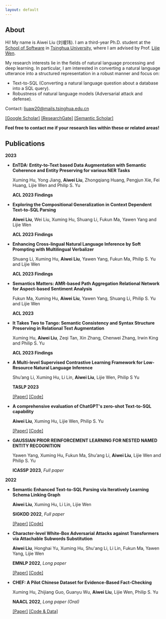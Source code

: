 ```yaml
---
layout: default
---
```



## About
Hi! My name is Aiwei Liu (刘瑷玮). I am a third-year Ph.D. student at the [School of Software](https://www.thss.tsinghua.edu.cn/) in [Tsinghua University](https://www.tsinghua.edu.cn/), where I am advised by Prof. [Lijie Wen](https://www.thss.tsinghua.edu.cn/faculty/wenlijie.htm).

My research interests lie in the fields of natural language processing and deep learning. In particular, I am interested in converting a natural language utterance into a structured representation in a robust manner and focus on:

- Text-to-SQL (Converting a natural language question about a database into a SQL query).
- Robustness of natural language models (Adversarial attack and defense).

Contact: liuaw20@mails.tsinghua.edu.cn

[[Google Scholar]](https://scholar.google.com/citations?user=UCOOmcEAAAAJ&hl=en) [[ResearchGate]](https://www.researchgate.net/profile/Aiwei-Liu-4) [[Semantic Scholar]](https://www.semanticscholar.org/author/Aiwei-Liu/10017193)

**Feel free to contact me if your research lies within these or related areas!**


## Publications

**2023**

- **EnTDA: Entity-to-Text based Data Augmentation with Semantic Coherence and Entity Preserving for various NER Tasks**

  Xuming Hu, Yong Jiang, **Aiwei Liu**, Zhongqiang Huang, Pengjun Xie, Fei Huang, Lijie Wen and Philip S. Yu

  **ACL 2023 Findings**

- **Exploring the Compositional Generalization in Context Dependent Text-to-SQL Parsing**

  **Aiwei Liu**, Wei Liu, Xuming Hu, Shuang Li, Fukun Ma, Yawen Yang and Lijie Wen

  **ACL 2023 Findings**

- **Enhancing Cross-lingual Natural Language Inference by Soft Prompting with Multilingual Verbalizer**

  Shuang Li, Xuming Hu, **Aiwei Liu**, Yawen Yang, Fukun Ma, Philip S. Yu and Lijie Wen

  **ACL 2023 Findings**

- **Semantics Matters: AMR-based Path Aggregation Relational Network for Aspect-based Sentiment Analysis**

  Fukun Ma, Xuming Hu, **Aiwei Liu**, Yawen Yang, Shuang Li, Philip S. Yu and Lijie Wen

  **ACL 2023**

- **It Takes Two to Tango: Semantic Consistency and Syntax Structure Preserving in Relational Text Augmentation**

  Xuming Hu, **Aiwei Liu**, Zeqi Tan, Xin Zhang, Chenwei Zhang, Irwin King and Philip S. Yu

  **ACL 2023 Findings**

- **A Multi-level Supervised Contrastive Learning Framework for Low-Resource Natural Language Inference**

  Shu’ang Li, Xuming Hu, Li Lin, **Aiwei Liu**, Lijie Wen, Philip S Yu

  **TASLP 2023**
  
  [[Paper]](https://arxiv.org/pdf/2205.15550.pdf) [[Code]](https://github.com/THU-BPM/MultiSCL)

- **A comprehensive evaluation of ChatGPT's zero-shot Text-to-SQL capability**

  **Aiwei Liu**, Xuming Hu, Lijie Wen, Philip S. Yu
  
  [[Paper]](https://arxiv.org/abs/2303.13547) [[Code]](https://github.com/THU-BPM/chatgpt-sql)

- **GAUSSIAN PRIOR REINFORCEMENT LEARNING FOR NESTED NAMED ENTITY RECOGNITION**

  Yawen Yang, Xuming Hu, Fukun Ma, Shu’ang Li, **Aiwei Liu**, Lijie Wen and Philip S. Yu
  
  **ICASSP 2023**, *Full paper*

**2022**

- **Semantic Enhanced Text-to-SQL Parsing via Iteratively Learning Schema Linking Graph**

  **Aiwei Liu**, Xuming Hu, Li Lin, Lijie Wen
  
  **SIGKDD 2022**, *Full paper*

  [[Paper]](https://dl.acm.org/doi/pdf/10.1145/3534678.3539294) [[Code]](https://github.com/THU-BPM/ISESL-SQL)
  
- **Character-level White-Box Adversarial Attacks against Transformers via Attachable Subwords Substitution**
  
  **Aiwei Liu**, Honghai Yu, Xuming Hu, Shu'ang Li, Li Lin, Fukun Ma, Yawen Yang, Lijie Wen

  **EMNLP 2022**, *Long paper*

  [[Paper]](https://aclanthology.org/2022.emnlp-main.522/) [[Code]](https://github.com/THU-BPM/CWBA)

- **CHEF: A Pilot Chinese Dataset for Evidence-Based Fact-Checking**

  Xuming Hu, Zhijiang Guo, Guanyu Wu, **Aiwei Liu**, Lijie Wen, Philip S. Yu
  
  **NAACL 2022**, *Long paper (Oral)*

  [[Paper]](http://arxiv.org/abs/2206.11863) [[Code & Data]](https://github.com/THU-BPM/CHEF)
